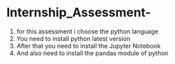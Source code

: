 # Internship_Assessment-
1. for this assessment i choose the python language
2. You need to install python  latest version
3. After that you need to install the Jupyter Notebook
4. And also need to install the pandas module of python

